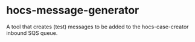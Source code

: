 # hocs-message-generator
A tool that creates (test) messages to be added to the hocs-case-creator inbound SQS queue.
